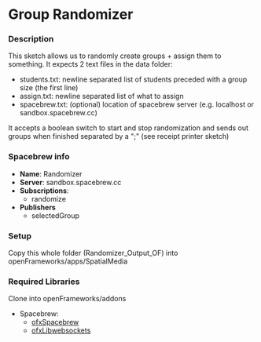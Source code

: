 # Group Randomizer




### Description

This sketch allows us to randomly create groups + assign them to something. It expects 2 text files in the data folder: 
- students.txt: newline separated list of students preceded with a group size (the first line)
- assign.txt: newline separated list of what to assign
- spacebrew.txt: (optional) location of spacebrew server (e.g. localhost or sandbox.spacebrew.cc) 

It accepts a boolean switch to start and stop randomization and sends out groups when finished separated by a ";" (see receipt printer sketch)

### Spacebrew info

- **Name**: Randomizer
- **Server**: sandbox.spacebrew.cc
- **Subscriptions**: 
  - randomize
- **Publishers**
  - selectedGroup


### Setup
Copy this whole folder (Randomizer_Output_OF) into openFrameworks/apps/SpatialMedia

### Required Libraries

Clone into openFrameworks/addons

* Spacebrew: 
	* [ofxSpacebrew](https://github.com/labatrockwell/ofxSpacebrew)
	* [ofxLibwebsockets](https://github.com/labatrockwell/ofxLibwebsockets)